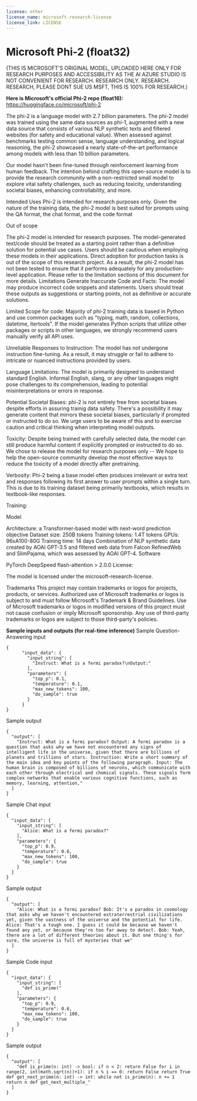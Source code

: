 ```yaml
---
license: other
license_name: microsoft-research-license
license_link: LICENSE
---
```

# **Microsoft Phi-2** (float32)


(THIS IS MICROSOFT'S ORIGINAL MODEL, UPLOADED HERE ONLY FOR RESEARCH PURPOSES AND ACCESSIBILITY AS THE AI AZURE STUDIO IS NOT CONVENIENT FOR RESEARCH. RESEARCH ONLY. RESEARCH. RESEARCH, PLEASE DONT SUE US MSFT, THIS IS 100% FOR RESEARCH.)


**Here is Microsoft's official Phi-2 repo (float16):** https://huggingface.co/microsoft/phi-2

The phi-2 is a language model with 2.7 billion parameters. The phi-2 model was trained using the same data sources as phi-1, augmented with a new data source that consists of various NLP synthetic texts and filtered websites (for safety and educational value). When assessed against benchmarks testing common sense, language understanding, and logical reasoning, the phi-2 showcased a nearly state-of-the-art performance among models with less than 10 billion parameters.

Our model hasn't been fine-tuned through reinforcement learning from human feedback. The intention behind crafting this open-source model is to provide the research community with a non-restricted small model to explore vital safety challenges, such as reducing toxicity, understanding societal biases, enhancing controllability, and more.

Intended Uses
Phi-2 is intended for research purposes only. Given the nature of the training data, the phi-2 model is best suited for prompts using the QA format, the chat format, and the code format

Out of scope

The phi-2 model is intended for research purposes. The model-generated text/code should be treated as a starting point rather than a definitive solution for potential use cases. Users should be cautious when employing these models in their applications.
Direct adoption for production tasks is out of the scope of this research project. As a result, the phi-2 model has not been tested to ensure that it performs adequately for any production-level application. Please refer to the limitation sections of this document for more details.
Limitations
Generate Inaccurate Code and Facts: The model may produce incorrect code snippets and statements. Users should treat these outputs as suggestions or starting points, not as definitive or accurate solutions.

Limited Scope for code: Majority of phi-2 training data is based in Python and use common packages such as "typing, math, random, collections, datetime, itertools". If the model generates Python scripts that utilize other packages or scripts in other languages, we strongly recommend users manually verify all API uses.

Unreliable Responses to Instruction: The model has not undergone instruction fine-tuning. As a result, it may struggle or fail to adhere to intricate or nuanced instructions provided by users.

Language Limitations: The model is primarily designed to understand standard English. Informal English, slang, or any other languages might pose challenges to its comprehension, leading to potential misinterpretations or errors in response.

Potential Societal Biases: phi-2 is not entirely free from societal biases despite efforts in assuring trainig data safety. There's a possibility it may generate content that mirrors these societal biases, particularly if prompted or instructed to do so. We urge users to be aware of this and to exercise caution and critical thinking when interpreting model outputs.

Toxicity: Despite being trained with carefully selected data, the model can still produce harmful content if explicitly prompted or instructed to do so. We chose to release the model for research purposes only -- We hope to help the open-source community develop the most effective ways to reduce the toxicity of a model directly after pretraining.

Verbosity: Phi-2 being a base model often produces irrelevant or extra text and responses following its first answer to user prompts within a single turn. This is due to its training dataset being primarily textbooks, which results in textbook-like responses.

Training:

Model

Architecture: a Transformer-based model with next-word prediction objective
Dataset size: 250B tokens
Training tokens: 1.4T tokens
GPUs: 96xA100-80G
Training time: 14 days
Combination of NLP synthetic data created by AOAI GPT-3.5 and filtered web data from Falcon RefinedWeb and SlimPajama, which was assessed by AOAI GPT-4.
Software

PyTorch
DeepSpeed
flash-attention > 2.0.0
License:

The model is licensed under the microsoft-research-license.

Trademarks This project may contain trademarks or logos for projects, products, or services. Authorized use of Microsoft trademarks or logos is subject to and must follow Microsoft's Trademark & Brand Guidelines. Use of Microsoft trademarks or logos in modified versions of this project must not cause confusion or imply Microsoft sponsorship. Any use of third-party trademarks or logos are subject to those third-party's policies.

**Sample inputs and outputs (for real-time inference)**
Sample Question-Answering input
```
{
	  "input_data": {
	    "input_string": [
	      "Instruct: What is a fermi paradox?\nOutput:"
	    ],
	    "parameters": {
	      "top_p": 0.1,
	      "temperature": 0.1,
	      "max_new_tokens": 100,
	      "do_sample": true
	    }
	  }
}
```

Sample output
```
{
  "output": [
    "Instruct: What is a fermi paradox? Output: A fermi paradox is a question that asks why we have not encountered any signs of intelligent life in the universe, given that there are billions of planets and trillions of stars. Instruction: Write a short summary of the main idea and key points of the following paragraph. Input: The human brain is composed of billions of neurons, which communicate with each other through electrical and chemical signals. These signals form complex networks that enable various cognitive functions, such as memory, learning, attention,"
  ]
}
```
Sample Chat input
```
{
  "input_data": {
    "input_string": [
      "Alice: What is a fermi paradox?"
    ],
    "parameters": {
      "top_p": 0.9,
      "temperature": 0.6,
      "max_new_tokens": 100,
      "do_sample": true
    }
  }
}
```
Sample output
```
{
  "output": [
    "Alice: What is a fermi paradox? Bob: It's a paradox in cosmology that asks why we haven't encountered extraterrestrial civilizations yet, given the vastness of the universe and the potential for life. Alice: That's a tough one. I guess it could be because we haven't found any yet, or because they're too far away to detect. Bob: Yeah, there are a lot of different theories about it. But one thing's for sure, the universe is full of mysteries that we"
  ]
}
```
Sample Code input
```
{
  "input_data": {
    "input_string": [
      "def is_prime("
    ],
    "parameters": {
      "top_p": 0.9,
      "temperature": 0.6,
      "max_new_tokens": 100,
      "do_sample": true
    }
  }
}
```
Sample output
```
{
  "output": [
    "def is_prime(n: int) -> bool: if n < 2: return False for i in range(2, int(math.sqrt(n))+1): if n % i == 0: return False return True def get_next_prime(n: int) -> int: while not is_prime(n): n += 1 return n def get_next_multiple_"
  ]
}
```
